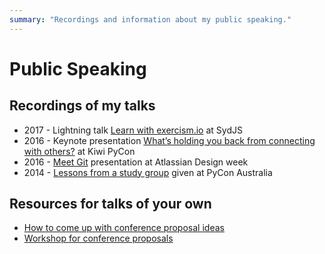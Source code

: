 ```yaml
---
summary: "Recordings and information about my public speaking."
---
```


# Public Speaking

## Recordings of my talks

* 2017 - Lightning talk [Learn with exercism.io](https://www.youtube.com/watch?v=f6xc3QoiC3A&index=9&list=PL9Xpa1vnzjXOuveo9PcH4i9Yw_ri8A-mN) at SydJS
* 2016 - Keynote presentation [What’s holding you back from connecting with others?](https://www.youtube.com/watch?v=AI_TA6jgBYY&feature=youtu.be) at Kiwi PyCon
* 2016 - [Meet Git](https://vimeo.com/163127177) presentation at Atlassian Design week
* 2014 - [Lessons from a study group](https://www.youtube.com/watch?v=JIgjHcgh1CQ) given at PyCon Australia

## Resources for talks of your own

* [How to come up with conference proposal ideas](/blog/2016/conference-proposal-ideas/)
* [Workshop for conference proposals](/blog/2016/proposal-ideas-workshop/)